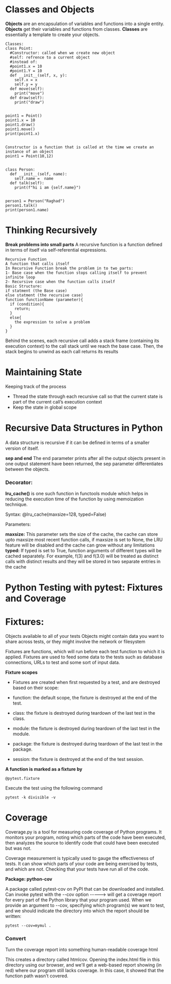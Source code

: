 # Classes and Objects

**Objects** are an encapsulation of variables and functions into a single entity. 
**Objects** get their variables and functions from classes. 
**Classes** are essentially a template to create your objects.

```
Classes:
class Point:
  #Constructor: called when we create new object
  #self: refrence to a current object
  #instead of:
  #point1.x = 10
  #point1.Y = 10
  def __init__(self, x, y):
    self.x = x
    self.y = y
  def move(self):
    print("move")
  def draw(self):
    print("draw")


point1 = Point()
point1.x = 10
point1.draw()
point1.move()
print(point1.x)


Constructor is a function that is called at the time we create an instance of an object
point1 = Point(10,12)


class Person:
  def __init__(self, name):
    self.name =  name
  def talk(self):
    print(f"hi i am {self.name}")


person1 = Person("Raghad")
person1.talk()
print(person1.name)
```

# Thinking Recursively
**Break problems into small parts**
A recursive function is a function defined in terms of itself via self-referential expressions.
```
Recursive Function
A function that calls itself 
In Recursive Function break the problem in to two parts:
1- Base case when the function stops calling itself to prevent infinite loop
2- Recursive case when the function calls itself 
Basic Structure:
if statment (the Base case)
else statment (the recursive case)
function functionName (parameter){
  if (condition){
    return;
  }
  else{
    the expression to solve a problem 
  }
}
```

Behind the scenes, each recursive call adds a stack frame (containing its execution context) to the call stack until we reach the base case. Then, the stack begins to unwind as each call returns its results

# Maintaining State
Keeping track of the process

- Thread the state through each recursive call so that the current state is part of the current call’s execution context
- Keep the state in global scope

# Recursive Data Structures in Python
A data structure is recursive if it can be deﬁned in terms of a smaller version of itself.

**sep and end**
The end parameter prints after all the output objects present in one output statement have been returned, the sep parameter differentiates between the objects.

### Decorator: 

**lru_cache()** is one such function in functools module which helps in reducing the execution time of the function by using memoization technique.

Syntax:
@lru_cache(maxsize=128, typed=False)

Parameters:

**maxsize:** This parameter sets the size of the cache, the cache can store upto maxsize most recent function calls, if maxsize is set to None, the LRU feature will be disabled and the cache can grow without any limitations
**typed:**
If typed is set to True, function arguments of different types will be cached separately. For example, f(3) and f(3.0) will be treated as distinct calls with distinct results and they will be stored in two separate entries in the cache

# Python Testing with pytest: Fixtures and Coverage

# Fixtures:
Objects available to all of your tests
Objects might contain data you want to share across tests, or they might involve the network or filesystem

Fixtures are functions, which will run before each test function to which it is applied. Fixtures are used to feed some data to the tests such as database connections, URLs to test and some sort of input data.

**Fixture scopes**
- Fixtures are created when first requested by a test, and are destroyed based on their scope:

- function: the default scope, the fixture is destroyed at the end of the test.

- class: the fixture is destroyed during teardown of the last test in the class.

- module: the fixture is destroyed during teardown of the last test in the module.

- package: the fixture is destroyed during teardown of the last test in the package.

- session: the fixture is destroyed at the end of the test session.

**A function is marked as a fixture by**

    @pytest.fixture


Execute the test using the following command

    pytest -k divisible -v


# Coverage

Coverage.py is a tool for measuring code coverage of Python programs. It monitors your program, noting which parts of the code have been executed, then analyzes the source to identify code that could have been executed but was not.

Coverage measurement is typically used to gauge the effectiveness of tests. It can show which parts of your code are being exercised by tests, and which are not.
Checking that your tests have run all of the code.

**Package: python-cov**

A package called pytest-cov on PyPI that can be downloaded and installed. 
Can invoke pytest with the --cov option -----> will get a coverage report for every part of the Python library that your program used.
When we provide an argument to --cov, specifying which program(s) we want to test, and we should indicate the directory into which the report should be written:

    pytest --cov=mymul .


### Convert
Turn the coverage report into something human-readable
    coverage html

This creates a directory called htmlcov. 
Opening the index.html file in this directory using our browser, and we'll get a web-based report showing (in red) where our program still lacks coverage. 
In this case, it showed that the function path wasn't covered. 